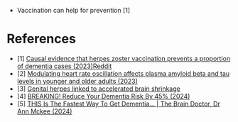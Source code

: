 - Vaccination can help for prevention [1]

# References
- [1] [Causal evidence that herpes zoster vaccination prevents a proportion of dementia cases (2023)](https://www.medrxiv.org/content/10.1101/2023.05.23.23290253v1)[Reddit](https://www.reddit.com/r/longevity/comments/13sgee5/causal_evidence_that_herpes_zoster_vaccination/)
- [2] [Modulating heart rate oscillation affects plasma amyloid beta and tau levels in younger and older adults (2023)](https://www.nature.com/articles/s41598-023-30167-0)
- [3] [Genital herpes linked to accelerated brain shrinkage](https://www.reddit.com/r/science/comments/17xlnpl/genital_herpes_linked_to_accelerated_brain/)
- [4] [BREAKING! Reduce Your Dementia Risk By 45% (2024)](https://www.youtube.com/watch?v=JpAeC5TKQmU)
- [5] [THIS Is The Fastest Way To Get Dementia… | The Brain Doctor, Dr Ann Mckee (2024)](https://www.youtube.com/watch?v=aOW_HslF5ko)